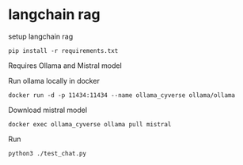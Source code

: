# langchain rag
setup langchain rag


```
pip install -r requirements.txt
```


Requires Ollama and Mistral model

Run ollama locally in docker
```
docker run -d -p 11434:11434 --name ollama_cyverse ollama/ollama
```

Download mistral model
```
docker exec ollama_cyverse ollama pull mistral
```


Run
```
python3 ./test_chat.py
```
